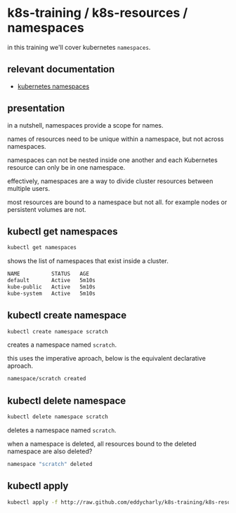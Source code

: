 # k8s-training / k8s-resources / namespaces

in this training we'll cover kubernetes `namespaces`.

## relevant documentation
- [kubernetes namespaces](https://kubernetes.io/docs/concepts/overview/working-with-objects/namespaces/)

## presentation

in a nutshell, namespaces provide a scope for names.

names of resources need to be unique within a namespace, but not across namespaces.

namespaces can not be nested inside one another and each Kubernetes resource can only be in one namespace.

effectively, namespaces are a way to divide cluster resources between multiple users.

most resources are bound to a namespace but not all. for example nodes or persistent volumes are not.

## kubectl get namespaces

```bash
kubectl get namespaces
```

shows the list of namespaces that exist inside a cluster.

```bash
NAME          STATUS   AGE
default       Active   5m10s
kube-public   Active   5m10s
kube-system   Active   5m10s
```

## kubectl create namespace

```bash
kubectl create namespace scratch
```

creates a namespace named `scratch`.

this uses the imperative aproach, below is the equivalent declarative aproach.

```bash
namespace/scratch created
```

## kubectl delete namespace

```bash
kubectl delete namespace scratch
```

deletes a namespace named `scratch`.

when a namespace is deleted, all resources bound to the deleted namespace are also deleted?

```bash
namespace "scratch" deleted
```

## kubectl apply

```bash
kubectl apply -f http://raw.github.com/eddycharly/k8s-training/k8s-resources/namespaces/scratch.yaml
```

